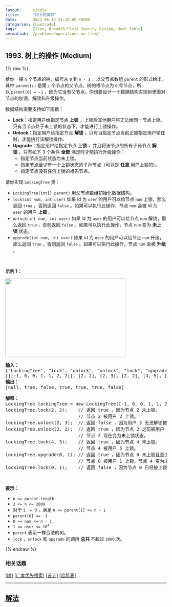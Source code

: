 ```yaml
---
layout:     single
title:      "树上的操作"
date:       2021-06-16 21:30:00 +0800
categories: [Leetcode]
tags:       [Tree, Breadth-First Search, Design, Hash Table]
permalink:  /problems/operations-on-tree/
---
```


## 1993. 树上的操作 (Medium)

{% raw %}

<p>给你一棵&nbsp;<code>n</code>&nbsp;个节点的树，编号从&nbsp;<code>0</code>&nbsp;到&nbsp;<code>n - 1</code>&nbsp;，以父节点数组&nbsp;<code>parent</code>&nbsp;的形式给出，其中&nbsp;<code>parent[i]</code>&nbsp;是第&nbsp;<code>i</code>&nbsp;个节点的父节点。树的根节点为 <code>0</code>&nbsp;号节点，所以&nbsp;<code>parent[0] = -1</code>&nbsp;，因为它没有父节点。你想要设计一个数据结构实现树里面对节点的加锁，解锁和升级操作。</p>

<p>数据结构需要支持如下函数：</p>

<ul>
	<li><strong>Lock：</strong>指定用户给指定节点 <strong>上锁</strong>&nbsp;，上锁后其他用户将无法给同一节点上锁。只有当节点处于未上锁的状态下，才能进行上锁操作。</li>
	<li><strong>Unlock：</strong>指定用户给指定节点 <strong>解锁</strong>&nbsp;，只有当指定节点当前正被指定用户锁住时，才能执行该解锁操作。</li>
	<li><b>Upgrade：</b>指定用户给指定节点&nbsp;<strong>上锁</strong>&nbsp;，并且将该节点的所有子孙节点&nbsp;<strong>解锁</strong>&nbsp;。只有如下 3 个条件 <strong>全部</strong> 满足时才能执行升级操作：
	<ul>
		<li>指定节点当前状态为未上锁。</li>
		<li>指定节点至少有一个上锁状态的子孙节点（可以是 <strong>任意</strong>&nbsp;用户上锁的）。</li>
		<li>指定节点没有任何上锁的祖先节点。</li>
	</ul>
	</li>
</ul>

<p>请你实现&nbsp;<code>LockingTree</code>&nbsp;类：</p>

<ul>
	<li><code>LockingTree(int[] parent)</code>&nbsp;用父节点数组初始化数据结构。</li>
	<li><code>lock(int num, int user)</code> 如果&nbsp;id 为&nbsp;<code>user</code>&nbsp;的用户可以给节点&nbsp;<code>num</code>&nbsp;上锁，那么返回&nbsp;<code>true</code>&nbsp;，否则返回&nbsp;<code>false</code>&nbsp;。如果可以执行此操作，节点&nbsp;<code>num</code>&nbsp;会被 id 为 <code>user</code>&nbsp;的用户 <strong>上锁</strong>&nbsp;。</li>
	<li><code>unlock(int num, int user)</code>&nbsp;如果 id 为 <code>user</code>&nbsp;的用户可以给节点 <code>num</code>&nbsp;解锁，那么返回&nbsp;<code>true</code>&nbsp;，否则返回 <code>false</code>&nbsp;。如果可以执行此操作，节点 <code>num</code>&nbsp;变为 <strong>未上锁</strong>&nbsp;状态。</li>
	<li><code>upgrade(int num, int user)</code>&nbsp;如果 id 为 <code>user</code>&nbsp;的用户可以给节点 <code>num</code>&nbsp;升级，那么返回&nbsp;<code>true</code>&nbsp;，否则返回 <code>false</code>&nbsp;。如果可以执行此操作，节点 <code>num</code>&nbsp;会被&nbsp;<strong>升级 </strong>。</li>
</ul>

<p>&nbsp;</p>

<p><strong>示例 1：</strong></p>

<p><img alt="" src="https://assets.leetcode.com/uploads/2021/07/29/untitled.png" style="width: 375px; height: 246px;"></p>

<pre><strong>输入：</strong>
["LockingTree", "lock", "unlock", "unlock", "lock", "upgrade", "lock"]
[[[-1, 0, 0, 1, 1, 2, 2]], [2, 2], [2, 3], [2, 2], [4, 5], [0, 1], [0, 1]]
<strong>输出：</strong>
[null, true, false, true, true, true, false]

<strong>解释：</strong>
LockingTree lockingTree = new LockingTree([-1, 0, 0, 1, 1, 2, 2]);
lockingTree.lock(2, 2);    // 返回 true ，因为节点 2 未上锁。
                           // 节点 2 被用户 2 上锁。
lockingTree.unlock(2, 3);  // 返回 false ，因为用户 3 无法解锁被用户 2 上锁的节点。
lockingTree.unlock(2, 2);  // 返回 true ，因为节点 2 之前被用户 2 上锁。
                           // 节点 2 现在变为未上锁状态。
lockingTree.lock(4, 5);    // 返回 true ，因为节点 4 未上锁。
                           // 节点 4 被用户 5 上锁。
lockingTree.upgrade(0, 1); // 返回 true ，因为节点 0 未上锁且至少有一个被上锁的子孙节点（节点 4）。
                           // 节点 0 被用户 1 上锁，节点 4 变为未上锁。
lockingTree.lock(0, 1);    // 返回 false ，因为节点 0 已经被上锁了。
</pre>

<p>&nbsp;</p>

<p><strong>提示：</strong></p>

<ul>
	<li><code>n == parent.length</code></li>
	<li><code>2 &lt;= n &lt;= 2000</code></li>
	<li>对于&nbsp;<code>i != 0</code>&nbsp;，满足&nbsp;<code>0 &lt;= parent[i] &lt;= n - 1</code></li>
	<li><code>parent[0] == -1</code></li>
	<li><code>0 &lt;= num &lt;= n - 1</code></li>
	<li><code>1 &lt;= user &lt;= 10<sup>4</sup></code></li>
	<li><code>parent</code>&nbsp;表示一棵合法的树。</li>
	<li><code>lock</code>&nbsp;，<code>unlock</code>&nbsp;和&nbsp;<code>upgrade</code>&nbsp;的调用&nbsp;<strong>总共&nbsp;</strong>不超过&nbsp;<code>2000</code>&nbsp;次。</li>
</ul>

{% endraw %}

### 相关话题
  [[树](https://github.com/openset/leetcode/tree/master/tag/tree/README.md)]
  [[广度优先搜索](https://github.com/openset/leetcode/tree/master/tag/breadth-first-search/README.md)]
  [[设计](https://github.com/openset/leetcode/tree/master/tag/design/README.md)]
  [[哈希表](https://github.com/openset/leetcode/tree/master/tag/hash-table/README.md)]

---

## [解法](https://github.com/openset/leetcode/tree/master/problems/operations-on-tree)
